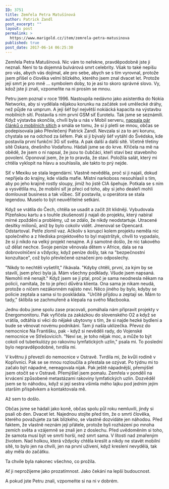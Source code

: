 ```yaml
---
ID: 3751
title: Zemřela Petra Matušínová
author: Patrick Zandl
post_excerpt: ""
layout: post
permalink: >
  https://www.marigold.cz/item/zemrela-petra-matusinova
published: true
post_date: 2017-06-14 06:25:30
---
```

Zemřela Petra Matušínová. Nic vám to neřekne, pravděpodobně jste ji neznali. Není to ta dojemná bulvárová smrt celebrity. Však to také nepíšu pro vás, abych vás dojímal, ale pro sebe, abych se s tím vyrovnal, protože jsem přišel o člověka velmi blízkého, kterého jsem znal dvacet let. Protože její smrt je pro mně ... symbolem doby, to je asi to skoro správné slovo. Vy, kdož jste ji znali, vzpomeňte na ni prosím se mnou.

Petru jsem poznal v roce 1996. Nastoupila nedávno jako asistentka do Nokia Networks, aby si vydělala nějakou korunku na začátek své umělecké dráhy, než půjde na umprum. A její šéf byl největší nokiácká kapacita na výstavbu mobilních sítí. Postavila s ním první GSM síť Eurotelu. Tak jsme se seznámili. Když výstavba skončila, chvíli byla u nás v Mobil serveru, <a href="http://vice.idnes.cz/novinari.aspx?idnov=165">napsala pár článků o mobilních sítích</a> a smála se tomu, že si ji pletli se mnou, občas se podepisovala jako Převlečený Patrick Zandl. Nevzala si za to ani korunu, chystala se na odchod za šéfem. Pak si ji bývalý šéf vytáhl do Švédska, kde postavila první funkční 3G síť světa. A pak další a další sítě. Včetně třetiny sítě Oskara, dnešního Vodafonu. Hádali jsme se do krve. Křičela na mě na obědě, že jsem o ní napsal, že jsou to čubčáci, kteří staví bez stavebního povolení. Oponoval jsem, že je to pravda, že staví. Položila salát, který mi chtěla vyklopit na hlavu a souhlasila, ale takto to prý nejde.

Síť v Mexiku se stala legendární. Vlastně nevěděla, proč si ji najali, dokud nepřijela do krajiny, kde vládla mafie. Místní narkoboss nesouhlasil s tím, aby po jeho krajině rostly sloupy, jimiž ho jistě CIA špehuje. Potkala se s ním a vysvětlila mu, že mobilní síť je přeci od toho, aby si jeho dealeři mohli domlouvat business a tak vůbec. Síť postavila, u operátora se stala legendou. Muselo to být neuvěřitelné setkání.

Když se vrátila do Čech, chtěla se usadit a začít žít klidněji. Vybudovala Plzeňskou kartu a s touhle zkušeností ji najali do projektu, který nabíral mírné zpoždění a problémy, už se zdálo, že nikdy neodstartuje. Utracené desítky milionů, aniž by bylo cokoliv vidět. Jmenoval se Opencard. Odstartoval. Petře zlomil vaz. Ačkoliv s korupcí kolem projektu neměla nic společného a z hlediska projektového to byl majstrštyk, chvíli to vypadalo, že si ji nikdo na velký projekt nenajme. A jí samotné došlo, že nic takového už dělat nechce. Svoje peníze věnovala dětem v Africe, dala se na dobrovolničení a vždycky, když peníze došly, tak na "bezpečnostní konzultace", což bylo převlečené označení pro odposlechy.

"Nikdy to nechtěli vyšetřit," říkávala. "Kdyby chtěli, první, za kým by se stavili, jsem přeci byla já. Mám všechny podklady. Všude jsem napsaná. Nemohli mě nenajít." Když jsem se jí ptal, proč je sama neodnesla někam na policii, namítala, že to je přeci důvěra klienta. Ona sama je nikam neudá, protože o ničem nezákonném najisto neví. Něco jiného by bylo, kdyby se policie zeptala a sama si to poskládala. "Určitě přijdou a zeptají se. Mám to tady," šklíbila se zachmuřeně a klepala na svého Macbooka.

Jednu dobu jsme spolu zase pracovali, pomáhala nám připravit projekty v Energomonitoru. Pak vyfičela za zakázkou do slovenského O2 a když se vrátila, odtáhla si věci do nějaké ubytovny s tím, že si najde hezké bydlení a bude se věnovat novému podnikání. Tam ji našla uklizečka. Převoz do nemocnice Na Františku, pak - když si nevěděli rady, do Vojenské nemocnice ve Střešovicích. "Neví se, je toho nějak moc, a může to být cokoli od tuberkulózy po rakovinu lymfatických uzlin," psala mi. To poslední bylo nepravděpodobné, tvrdila mi.

V květnu ji převezli do nemocnice v Ostravě. Tvrdila mi, že kvůli rodině v Kopřivnici. Pak se se mnou rozloučila a přestala se ozývat. Po týdnu mi to začalo být nápadné, nereagovala nijak. Pak ještě nápadnější, přemýšlel jsem otočit se v Ostravě. Přemýšlel jsem pomalu. Zemřela v pondělí na krvácení způsobené metastázami rakoviny lymfatických uzlin. Dozvěděl jsem se to náhodou, když si její sestra všimla mého lajku pod jedním jejím starším příspěvkem a kontaktovala mě.

Až sem to došlo.

Občas jsme se hádali jako koně, občas spolu půl roku nemluvili, jindy si psali ob den. Dvacet let. Najednou stojíte před tím, že o smrti člověka, kterého považujete za tak blízkého, se vlastně dozvídáte jen náhodou. Před faktem, že vlastně neznám její přátele, protože byli rozházení po mnoha zemích světa a vzájemně se znali jen z doslechu. Před uvědoměním si toho, že samota musí být ve smrti horší, než smrt sama. V lítosti nad zmařeným životem. Nad holkou, která vždycky chtěla kreslit a nikdy ne stavět mobilní sítě, to bylo jen na chvíli, jen na první uživení, když kreslení nevydělá, tak aby měla do začátku.

Ta chvíle byla nakonec všechno, co prožila.

Ať ji neprožijeme jako prozatímnost. Jako čekání na lepší budoucnost.

A pokud jste Petru znali, vzpomeňte si na ni v dobrém.